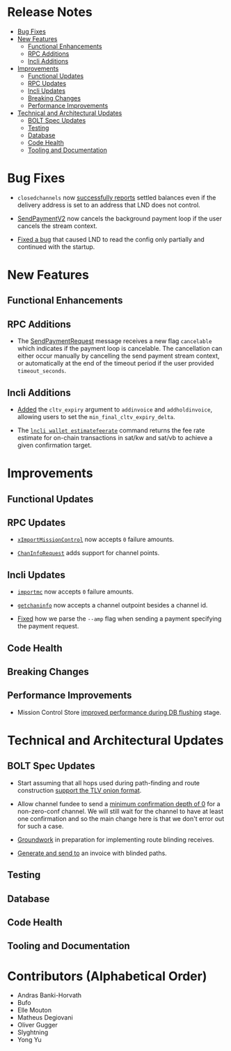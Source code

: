 # Release Notes
- [Bug Fixes](#bug-fixes)
- [New Features](#new-features)
    - [Functional Enhancements](#functional-enhancements)
    - [RPC Additions](#rpc-additions)
    - [lncli Additions](#lncli-additions)
- [Improvements](#improvements)
    - [Functional Updates](#functional-updates)
    - [RPC Updates](#rpc-updates)
    - [lncli Updates](#lncli-updates)
    - [Breaking Changes](#breaking-changes)
    - [Performance Improvements](#performance-improvements)
- [Technical and Architectural Updates](#technical-and-architectural-updates)
    - [BOLT Spec Updates](#bolt-spec-updates)
    - [Testing](#testing)
    - [Database](#database)
    - [Code Health](#code-health)
    - [Tooling and Documentation](#tooling-and-documentation)

# Bug Fixes

* `closedchannels` now [successfully reports](https://github.com/lightningnetwork/lnd/pull/8800)
  settled balances even if the delivery address is set to an address that
  LND does not control.

* [SendPaymentV2](https://github.com/lightningnetwork/lnd/pull/8734) now cancels
  the background payment loop if the user cancels the stream context.

* [Fixed a bug](https://github.com/lightningnetwork/lnd/pull/8822) that caused
  LND to read the config only partially and continued with the startup.

# New Features
## Functional Enhancements
## RPC Additions

* The [SendPaymentRequest](https://github.com/lightningnetwork/lnd/pull/8734) 
  message receives a new flag `cancelable` which indicates if the payment loop 
  is cancelable. The cancellation can either occur manually by cancelling the 
  send payment stream context, or automatically at the end of the timeout period 
  if the user provided `timeout_seconds`.

## lncli Additions

* [Added](https://github.com/lightningnetwork/lnd/pull/8491) the `cltv_expiry`
  argument to `addinvoice` and `addholdinvoice`, allowing users to set the
  `min_final_cltv_expiry_delta`.

* The [`lncli wallet estimatefeerate`](https://github.com/lightningnetwork/lnd/pull/8730)
  command returns the fee rate estimate for on-chain transactions in sat/kw and
  sat/vb to achieve a given confirmation target.

# Improvements
## Functional Updates
## RPC Updates

* [`xImportMissionControl`](https://github.com/lightningnetwork/lnd/pull/8779) 
  now accepts `0` failure amounts.

* [`ChanInfoRequest`](https://github.com/lightningnetwork/lnd/pull/8813)
  adds support for channel points.

## lncli Updates

* [`importmc`](https://github.com/lightningnetwork/lnd/pull/8779) now accepts
  `0` failure amounts.
 
* [`getchaninfo`](https://github.com/lightningnetwork/lnd/pull/8813) now accepts
  a channel outpoint besides a channel id.

* [Fixed](https://github.com/lightningnetwork/lnd/pull/8823) how we parse the
  `--amp` flag when sending a payment specifying the payment request.

## Code Health
## Breaking Changes
## Performance Improvements

* Mission Control Store [improved performance during DB
  flushing](https://github.com/lightningnetwork/lnd/pull/8549) stage.

# Technical and Architectural Updates
## BOLT Spec Updates

* Start assuming that all hops used during path-finding and route construction
  [support the TLV onion 
  format](https://github.com/lightningnetwork/lnd/pull/8791).

* Allow channel fundee to send a [minimum confirmation depth of
  0](https://github.com/lightningnetwork/lnd/pull/8796) for a non-zero-conf
  channel. We will still wait for the channel to have at least one confirmation
  and so the main change here is that we don't error out for such a case.

* [Groundwork](https://github.com/lightningnetwork/lnd/pull/8752) in preparation
  for implementing route blinding receives.

* [Generate and send to](https://github.com/lightningnetwork/lnd/pull/8735) an
  invoice with blinded paths.

## Testing
## Database
## Code Health
## Tooling and Documentation

# Contributors (Alphabetical Order)

* Andras Banki-Horvath
* Bufo
* Elle Mouton
* Matheus Degiovani
* Oliver Gugger
* Slyghtning
* Yong Yu

